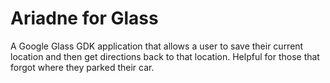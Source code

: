 # Ariadne for Glass #

A Google Glass GDK application that allows a user to save their current location and then get directions back to that location. Helpful for those that forgot where they parked their car.
